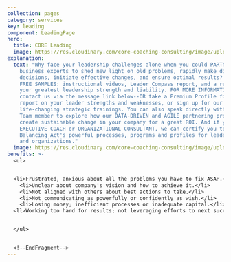 ```yaml
---
collection: pages
category: services
key: leading
component: LeadingPage
hero:
  title: CORE Leading
  image: https://res.cloudinary.com/core-coaching-consulting/image/upload/v1596493058/pexels-pixabay-161154_uftaqi.jpg
explanation:
  text: "Why face your leadership challenges alone when you could PARTNER with our
    business experts to shed new light on old problems, rapidly make difficult
    decisions, initiate effective changes, and ensure optimal results? TRY OUR
    FREE SAMPLES: instructional videos, Leader Compass report, and a report of
    your greatest leadership strength and liability. FOR MORE INFORMATION,
    contact us via the message link below--OR take a Premium Profile for a full
    report on your leader strengths and weaknesses, or sign up for our
    life-changing strategic trainings. You can also speak directly with a Core
    Team member to explore how our DATA-DRIVEN and AGILE partnering process can
    create sustainable change in your company for a great ROI. And if you are an
    EXECUTIVE COACH or ORGANIZATIONAL CONSULTANT, we can certify you to use The
    Balancing Act's powerful processes, programs and profiles for leaders, teams
    and organizations."
  image: https://res.cloudinary.com/core-coaching-consulting/image/upload/v1600785500/CCC_Leading_cropped_ue4zbu.jpg
benefits: >-
  <ul>


  <li>Frustrated, anxious about all the problems you have to fix ASAP.</li>
    <li>Unclear about company's vision and how to achieve it.</li>
    <li>Not aligned with others about best actions to take.</li>
    <li>Not communicating as powerfully or confidently as wish.</li>
    <li>Losing money; inefficient processes or inadequate capital.</li>
  <ll>Working too hard for results; not leveraging efforts to next success.</li><ll>A Business Coach or Consultant whose clients say yes to these questions. </li>


  </ul>


  <!--EndFragment-->
---
```

